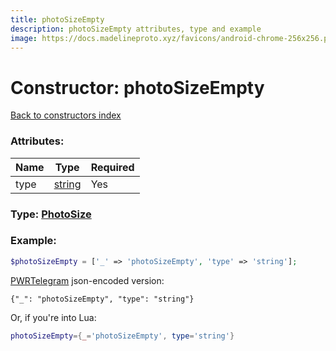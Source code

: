 ```yaml
---
title: photoSizeEmpty
description: photoSizeEmpty attributes, type and example
image: https://docs.madelineproto.xyz/favicons/android-chrome-256x256.png
---
```

# Constructor: photoSizeEmpty  
[Back to constructors index](index.md)



### Attributes:

| Name     |    Type       | Required |
|----------|---------------|----------|
|type|[string](../types/string.md) | Yes|



### Type: [PhotoSize](../types/PhotoSize.md)


### Example:

```php
$photoSizeEmpty = ['_' => 'photoSizeEmpty', 'type' => 'string'];
```  

[PWRTelegram](https://pwrtelegram.xyz) json-encoded version:

```
{"_": "photoSizeEmpty", "type": "string"}
```


Or, if you're into Lua:

```lua
photoSizeEmpty={_='photoSizeEmpty', type='string'}

```


